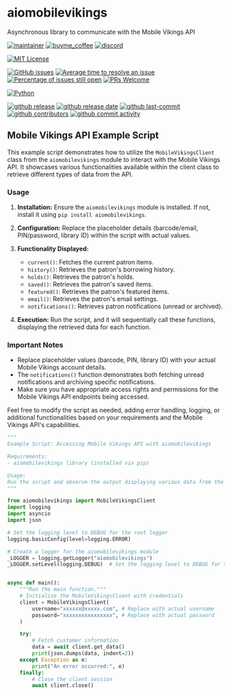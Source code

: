 # aiomobilevikings

Asynchronous library to communicate with the Mobile Vikings API

[![maintainer](https://img.shields.io/badge/maintainer-Geert%20Meersman-green?style=for-the-badge&logo=github)](https://github.com/geertmeersman)
[![buyme_coffee](https://img.shields.io/badge/Buy%20me%20an%20Omer-donate-yellow?style=for-the-badge&logo=buymeacoffee)](https://www.buymeacoffee.com/geertmeersman)
[![discord](https://img.shields.io/discord/1094198226493636638?style=for-the-badge&logo=discord)](https://discord.gg/QhvcnzjYzA)

[![MIT License](https://img.shields.io/github/license/geertmeersman/aiomobilevikings?style=flat-square)](https://github.com/geertmeersman/aiomobilevikings/blob/master/LICENSE)

[![GitHub issues](https://img.shields.io/github/issues/geertmeersman/aiomobilevikings)](https://github.com/geertmeersman/aiomobilevikings/issues)
[![Average time to resolve an issue](http://isitmaintained.com/badge/resolution/geertmeersman/aiomobilevikings.svg)](http://isitmaintained.com/project/geertmeersman/aiomobilevikings)
[![Percentage of issues still open](http://isitmaintained.com/badge/open/geertmeersman/aiomobilevikings.svg)](http://isitmaintained.com/project/geertmeersman/aiomobilevikings)
[![PRs Welcome](https://img.shields.io/badge/PRs-Welcome-brightgreen.svg)](https://github.com/geertmeersman/aiomobilevikings/pulls)

[![Python](https://img.shields.io/badge/Python-FFD43B?logo=python)](https://github.com/geertmeersman/aiomobilevikings/search?l=python)

[![github release](https://img.shields.io/github/v/release/geertmeersman/aiomobilevikings?logo=github)](https://github.com/geertmeersman/aiomobilevikings/releases)
[![github release date](https://img.shields.io/github/release-date/geertmeersman/aiomobilevikings)](https://github.com/geertmeersman/aiomobilevikings/releases)
[![github last-commit](https://img.shields.io/github/last-commit/geertmeersman/aiomobilevikings)](https://github.com/geertmeersman/aiomobilevikings/commits)
[![github contributors](https://img.shields.io/github/contributors/geertmeersman/aiomobilevikings)](https://github.com/geertmeersman/aiomobilevikings/graphs/contributors)
[![github commit activity](https://img.shields.io/github/commit-activity/y/geertmeersman/aiomobilevikings?logo=github)](https://github.com/geertmeersman/aiomobilevikings/commits/main)

## Mobile Vikings API Example Script

This example script demonstrates how to utilize the `MobileVikingsClient` class from the `aiomobilevikings` module to interact with the Mobile Vikings API. It showcases various functionalities available within the client class to retrieve different types of data from the API.

### Usage

1. **Installation:** Ensure the `aiomobilevikings` module is installed. If not, install it using `pip install aiomobilevikings`.

2. **Configuration:** Replace the placeholder details (barcode/email, PIN/password, library ID) within the script with actual values.

3. **Functionality Displayed:**

   - `current()`: Fetches the current patron items.
   - `history()`: Retrieves the patron's borrowing history.
   - `holds()`: Retrieves the patron's holds.
   - `saved()`: Retrieves the patron's saved items.
   - `featured()`: Retrieves the patron's featured items.
   - `email()`: Retrieves the patron's email settings.
   - `notifications()`: Retrieves patron notifications (unread or archived).

4. **Execution:** Run the script, and it will sequentially call these functions, displaying the retrieved data for each function.

### Important Notes

- Replace placeholder values (barcode, PIN, library ID) with your actual Mobile Vikings account details.
- The `notifications()` function demonstrates both fetching unread notifications and archiving specific notifications.
- Make sure you have appropriate access rights and permissions for the Mobile Vikings API endpoints being accessed.

Feel free to modify the script as needed, adding error handling, logging, or additional functionalities based on your requirements and the Mobile Vikings API's capabilities.

```python
"""
Example Script: Accessing Mobile Vikings API with aiomobilevikings

Requirements:
- aiomobilevikings library (installed via pip)

Usage:
Run the script and observe the output displaying various data from the Mobile Vikings API.
"""

from aiomobilevikings import MobileVikingsClient
import logging
import asyncio
import json

# Set the logging level to DEBUG for the root logger
logging.basicConfig(level=logging.ERROR)

# Create a logger for the aiomobilevikings module
_LOGGER = logging.getLogger("aiomobilevikings")
_LOGGER.setLevel(logging.DEBUG)  # Set the logging level to DEBUG for this logger


async def main():
    """Run the main function."""
    # Initialize the MobileVikingsClient with credentials
    client = MobileVikingsClient(
        username="xxxxxx@xxxxx.com", # Replace with actual username
        password="xxxxxxxxxxxxxxxx", # Replace with actual password
    )

    try:
        # Fetch customer information
        data = await client.get_data()
        print(json.dumps(data, indent=2))
    except Exception as e:
        print("An error occurred:", e)
    finally:
        # Close the client session
        await client.close()
```
